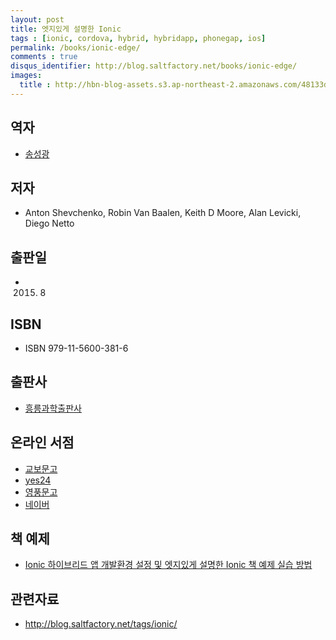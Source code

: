 ```yaml
---
layout: post
title: 엣지있게 설명한 Ionic
tags : [ionic, cordova, hybrid, hybridapp, phonegap, ios]
permalink: /books/ionic-edge/
comments : true
disqus_identifier: http://blog.saltfactory.net/books/ionic-edge/
images:
  title : http://hbn-blog-assets.s3.ap-northeast-2.amazonaws.com/48133d68-b7e5-4434-b808-a81d59494aef
---
```


## 역자

- [송성광](/about)

## 저자

- Anton Shevchenko, Robin Van Baalen, Keith D Moore, Alan Levicki, Diego Netto

## 출판일

- 2015. 8

## ISBN

- ISBN 979-11-5600-381-6

## 출판사

- [흥릉과학출판사](http://www.hongpub.co.kr/)

## 온라인 서점

- [교보문고](http://www.kyobobook.co.kr/product/detailViewKor.laf?ejkGb=KOR&mallGb=KOR&barcode=9791156003816&orderClick=LAG&Kc=)
- [yes24](http://www.yes24.com/24/Goods/19600736?Acode=101)
- [영풍문고](http://www.ypbooks.co.kr/book.yp?bookcd=100619479&gubun=NV)
- [네이버](http://book.naver.com/bookdb/book_detail.nhn?bid=9413713)

## 책 예제

- [Ionic 하이브리드 앱 개발환경 설정 및 엣지있게 설명한 Ionic 책 예제 실습 방법](http://blog.saltfactory.net/ionic/start-ionic-edge-book.html)

## 관련자료

- http://blog.saltfactory.net/tags/ionic/